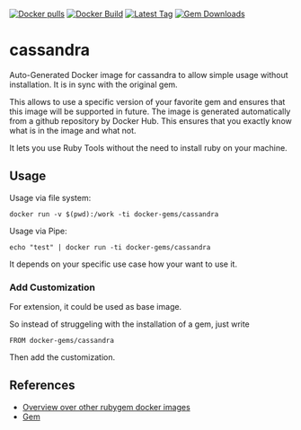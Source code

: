 [![Docker pulls](https://img.shields.io/docker/pulls/rubygem/cassandra.svg)](https://hub.docker.com/r/rubygem/cassandra/)
[![Docker Build](https://img.shields.io/docker/automated/rubygem/cassandra.svg)](https://hub.docker.com/r/rubygem/cassandra/)
[![Latest Tag](https://img.shields.io/github/tag/docker-rubygem/cassandra.svg)](https://hub.docker.com/r/rubygem/cassandra/)
[![Gem Downloads](https://img.shields.io/gem/dt/cassandra.svg)](https://rubygems.org/gems/cassandra/)
# cassandra

Auto-Generated Docker image for cassandra to allow simple usage without installation.
It is in sync with the original gem.

This allows to use a specific version of your favorite gem and ensures that this image will be supported in future.
The image is generated automatically from a github repository by Docker Hub.
This ensures that you exactly know what is in the image and what not.

It lets you use Ruby Tools without the need to install ruby on your machine.

## Usage

Usage via file system:

`docker run -v $(pwd):/work -ti docker-gems/cassandra`

Usage via Pipe:

`echo "test" | docker run -ti docker-gems/cassandra`

It depends on your specific use case how your want to use it.

### Add Customization

For extension, it could be used as base image.

So instead of struggeling with the installation of a gem, just write

`FROM docker-gems/cassandra`

Then add the customization.

## References

 - [Overview over other rubygem docker images](https://github.com/thinkbot/docker-rubygem)
 - [Gem](https://rubygems.org/gems/cassandra/)
